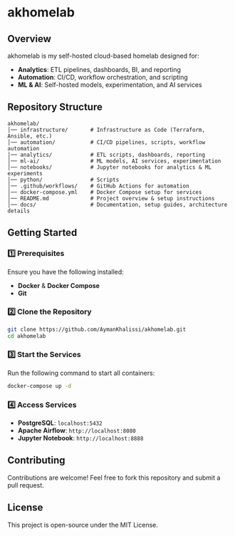 # akhomelab

## Overview

akhomelab is my self-hosted cloud-based homelab designed for:

- **Analytics**: ETL pipelines, dashboards, BI, and reporting
- **Automation**: CI/CD, workflow orchestration, and scripting
- **ML & AI**: Self-hosted models, experimentation, and AI services

## Repository Structure
```
akhomelab/
│── infrastructure/       # Infrastructure as Code (Terraform, Ansible, etc.)
│── automation/           # CI/CD pipelines, scripts, workflow automation
│── analytics/            # ETL scripts, dashboards, reporting
│── ml-ai/                # ML models, AI services, experimentation
│── notebooks/            # Jupyter notebooks for analytics & ML experiments
│── python/               # Scripts
│── .github/workflows/    # GitHub Actions for automation
│── docker-compose.yml    # Docker Compose setup for services
│── README.md             # Project overview & setup instructions
│── docs/                 # Documentation, setup guides, architecture details
```

## Getting Started
### 1️⃣ Prerequisites
Ensure you have the following installed:
- **Docker** & **Docker Compose**
- **Git**

### 2️⃣ Clone the Repository
```sh
git clone https://github.com/AymanKhalissi/akhomelab.git
cd akhomelab
```

### 3️⃣ Start the Services
Run the following command to start all containers:
```sh
docker-compose up -d
```

### 4️⃣ Access Services
- **PostgreSQL**: `localhost:5432`
- **Apache Airflow**: `http://localhost:8080`
- **Jupyter Notebook**: `http://localhost:8888`

## Contributing
Contributions are welcome! Feel free to fork this repository and submit a pull request.

## License
This project is open-source under the MIT License.

